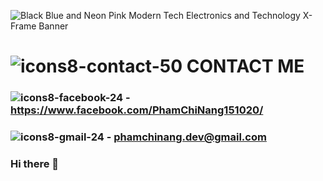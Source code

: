 ![Black Blue and Neon Pink Modern Tech Electronics and Technology X-Frame Banner](https://user-images.githubusercontent.com/87531241/140891049-eb8ee327-74e9-4e37-80a9-0d4318aa4a3f.jpg)
# ![icons8-contact-50](https://user-images.githubusercontent.com/87531241/140893390-3bd5e25b-01cb-4753-b2b0-e61ebe955cfe.png) CONTACT ME 
### ![icons8-facebook-24](https://user-images.githubusercontent.com/87531241/140892006-b2ca653d-c13f-4604-8d4a-eee4807f2f78.png) - https://www.facebook.com/PhamChiNang151020/
### ![icons8-gmail-24](https://user-images.githubusercontent.com/87531241/140892507-75ac2572-aa5e-4697-ae4c-5eb766ac5a60.png) -  phamchinang.dev@gmail.com
### Hi there 👋

<!--
**PhamChiNang151020/PhamChiNang151020** is a ✨ _special_ ✨ repository because its `README.md` (this file) appears on your GitHub profile.

Here are some ideas to get you started:

- 🔭 I’m currently working on ...
- 🌱 I’m currently learning ...
- 👯 I’m looking to collaborate on ...
- 🤔 I’m looking for help with ...
- 💬 Ask me about ...
- 📫 How to reach me: ...
- 😄 Pronouns: ...
- ⚡ Fun fact: ...
-->
